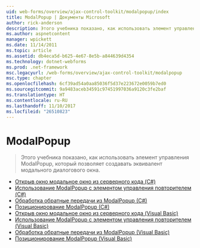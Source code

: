 ```yaml
---
uid: web-forms/overview/ajax-control-toolkit/modalpopup/index
title: ModalPopup | Документы Microsoft
author: rick-anderson
description: Этого учебника показано, как использовать элемент управления ModalPopup, который позволяет создавать эквивалент модального диалогового окна.
ms.author: aspnetcontent
manager: wpickett
ms.date: 11/14/2011
ms.topic: article
ms.assetid: db4eca5d-b625-4e67-8e5b-a844639d4354
ms.technology: dotnet-webforms
ms.prod: .net-framework
msc.legacyurl: /web-forms/overview/ajax-control-toolkit/modalpopup
msc.type: chapter
ms.openlocfilehash: 6cf39ad54a0aa85036f5d37e223672e0059b7ed0
ms.sourcegitcommit: 9a9483aceb34591c97451997036a9120c3fe2baf
ms.translationtype: HT
ms.contentlocale: ru-RU
ms.lasthandoff: 11/10/2017
ms.locfileid: "26510823"
---
```

<a name="modalpopup"></a>ModalPopup
====================
> Этого учебника показано, как использовать элемент управления ModalPopup, который позволяет создавать эквивалент модального диалогового окна.


- [Открыв окно модальное окно из серверного кода (C#)](launching-a-modal-popup-window-from-server-code-cs.md)
- [Использование ModalPopup с элементом управления повторителем (C#)](using-modalpopup-with-a-repeater-control-cs.md)
- [Обработка обратные передачи из ModalPopup (C#)](handling-postbacks-from-a-modalpopup-cs.md)
- [Позиционирование ModalPopup (C#)](positioning-a-modalpopup-cs.md)
- [Открыв окно модальное окно из серверного кода (Visual Basic)](launching-a-modal-popup-window-from-server-code-vb.md)
- [Использование ModalPopup с элементом управления повторителем (Visual Basic)](using-modalpopup-with-a-repeater-control-vb.md)
- [Обработка обратные передачи из ModalPopup (Visual Basic)](handling-postbacks-from-a-modalpopup-vb.md)
- [Позиционирование ModalPopup (Visual Basic)](positioning-a-modalpopup-vb.md)
